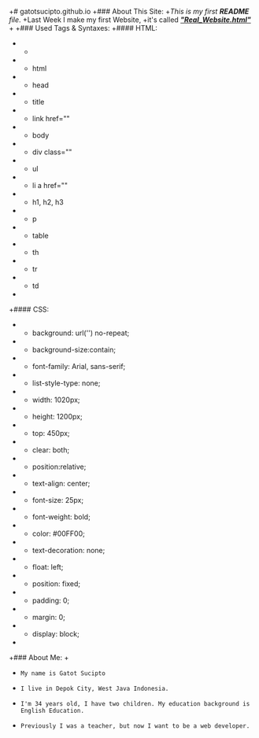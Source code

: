 +# gatotsucipto.github.io
 +### About This Site:
 +_This is my first **README** file_.
 +Last Week I make my first Website,
 +it's called [**_"Real_Website.html"_**](https//gatotsucipto.github.io/Real_Website.html)
 +
 +### Used Tags & Syntaxes:
 +#### HTML:
 +   * <!doctype html>
 +   * html
 +   * head
 +   * title
 +   * link href=""
 +   * body
 +   * div class=""
 +   * ul
 +   * li a href=""
 +   * h1, h2, h3
 +   * p
 +   * table
 +   * th
 +   * tr
 +   * td
 +   
 +#### CSS:
 +   * background: url('') no-repeat;
 +   * background-size:contain;
 +   * font-family: Arial, sans-serif;
 +   * list-style-type: none;
 +   * width: 1020px;
 +   * height: 1200px;
 +   * top: 450px;
 +   * clear: both;
 +   * position:relative;
 +   * text-align: center;
 +   * font-size: 25px;
 +   * font-weight: bold;
 +   * color: #00FF00;
 +   * text-decoration: none;
 +   * float: left;
 +   * position: fixed;
 +   * padding: 0;
 +   * margin: 0;
 +   * display: block;
 +
 +### About Me:
 +
 +     My name is Gatot Sucipto
 +     I live in Depok City, West Java Indonesia.
 +     I'm 34 years old, I have two children. My education background is English Education.
 +     Previously I was a teacher, but now I want to be a web developer.
